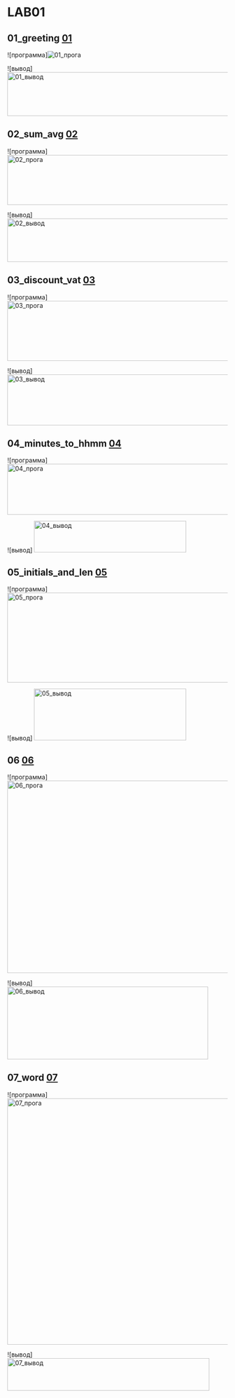# LAB01
## 01_greeting [01](src/lab01/01_greeting.py)
![программа]![01_прога](https://github.com/user-attachments/assets/ffece3a3-139a-4682-8915-9379124b3c00)

![вывод]
<img width="804" height="100" alt="01_вывод" src="https://github.com/user-attachments/assets/54c55463-7dea-4ede-9be1-310d45bcfca3" />

## 02_sum_avg [02](src/lab01/02_sum_avg.py)
![программа] 
<img width="804" height="114" alt="02_прога" src="https://github.com/user-attachments/assets/a6d233ba-74c8-46aa-9ce0-8e1d15942683" />

![вывод]
<img width="804" height="99" alt="02_вывод" src="https://github.com/user-attachments/assets/4d724c93-d7c2-4d95-b1dd-ef773afd6b55" />

## 03_discount_vat [03](src/lab01/03_discount_vat.py)
![программа]
<img width="897" height="137" alt="03_прога" src="https://github.com/user-attachments/assets/19e73615-4958-4c33-b41e-0c9991704282" />

![вывод]
<img width="700" height="116" alt="03_вывод" src="https://github.com/user-attachments/assets/6c3d76a2-2bf0-439f-919b-08fe98464525" />

## 04_minutes_to_hhmm [04](src/lab01/04_minutes_to_hhmm.py)
![программа]
<img width="700" height="116" alt="04_прога" src="https://github.com/user-attachments/assets/38cfdb9f-ee1b-4d3d-a115-494c5c89468c" />

![вывод]
<img width="348" height="72" alt="04_вывод" src="https://github.com/user-attachments/assets/8eef086a-020f-4db1-8796-379e41c8b011" />

## 05_initials_and_len [05](src/lab01/05_initials_and_len.py)
![программа]
<img width="759" height="205" alt="05_прога" src="https://github.com/user-attachments/assets/b08f4934-c56d-4655-8415-2da28b61fcb5" />

![вывод]
<img width="348" height="118" alt="05_вывод" src="https://github.com/user-attachments/assets/754ed082-0353-4dec-84c5-4210a9cd5df9" />

## 06 [06](src/lab01/06.py)
![программа]
<img width="662" height="439" alt="06_прога" src="https://github.com/user-attachments/assets/077914e2-b84e-4117-9f15-2321414bcca2" />

![вывод]
<img width="459" height="166" alt="06_вывод" src="https://github.com/user-attachments/assets/48be76a9-60b7-4d65-bbd7-dac1563fb7b6" />

## 07_word [07](src/lab01/07_word.py)
![программа]
<img width="605" height="562" alt="07_прога" src="https://github.com/user-attachments/assets/c2df988a-700b-4907-b836-7ec02ba36d4b" />

![вывод]
<img width="462" height="74" alt="07_вывод" src="https://github.com/user-attachments/assets/8e6b4f3e-00fa-4897-93fe-bf614562cd53" />

